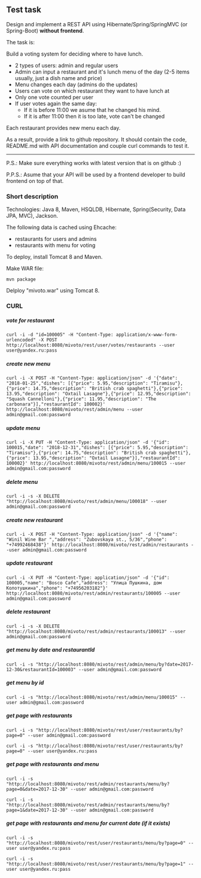 ## Test task
Design and implement a REST API using Hibernate/Spring/SpringMVC (or Spring-Boot) **without frontend**.

The task is:

Build a voting system for deciding where to have lunch.

 * 2 types of users: admin and regular users
 * Admin can input a restaurant and it's lunch menu of the day (2-5 items usually, just a dish name and price)
 * Menu changes each day (admins do the updates)
 * Users can vote on which restaurant they want to have lunch at
 * Only one vote counted per user
 * If user votes again the same day:
    - If it is before 11:00 we asume that he changed his mind.
    - If it is after 11:00 then it is too late, vote can't be changed

Each restaurant provides new menu each day.

As a result, provide a link to github repository. It should contain the code, README.md with API documentation and couple curl commands to test it.

-----------------------------
P.S.: Make sure everything works with latest version that is on github :)

P.P.S.: Asume that your API will be used by a frontend developer to build frontend on top of that.


### Short description

Technologies: Java 8, Maven, HSQLDB, Hibernate, Spring(Security, Data JPA, MVC), Jackson.

The following data is cached using Ehcache:
* restaurants for users and admins
* restaurants with menu for voting

To deploy, install Tomcat 8 and Maven.

Make WAR file:

`mvn package`

Delploy "mivoto.war" using Tomcat 8.

### CURL 

##### vote for restaurant
`curl -i -d "id=100005" -H "Content-Type: application/x-www-form-urlencoded" -X POST http://localhost:8080/mivoto/rest/user/votes/restaurants --user user@yandex.ru:pass`

##### create new menu
`curl -i -X POST -H "Content-Type: application/json" -d '{"date": "2018-01-25","dishes": [{"price": 5.95,"description": "Tiramisu"},{"price": 14.75,"description": "British crab spaghetti"},{"price": 13.95,"description": "Oxtail Lasagne"},{"price": 12.95,"description": "Squash Cannelloni"},{"price": 11.95,"description": "The carbonara"}],"restaurantId": 100002}' http://localhost:8080/mivoto/rest/admin/menu --user admin@gmail.com:password`

##### update menu
`curl -i -X PUT -H "Content-Type: application/json" -d '{"id": 100015,"date": "2018-12-31","dishes": [{"price": 5.95,"description": "Tiramisu"},{"price": 14.75,"description": "British crab spaghetti"},{"price": 13.95,"description": "Oxtail Lasagne"}],"restaurantId": 100002}' http://localhost:8080/mivoto/rest/admin/menu/100015 --user admin@gmail.com:password`

##### delete menu
`curl -i -s -X DELETE "http://localhost:8080/mivoto/rest/admin/menu/100018" --user admin@gmail.com:password`

##### create new restaurant
`curl -i -X POST -H "Content-Type: application/json" -d '{"name": "Winil Wine Bar ","address": "Zubovskaya st., 5/36","phone": "+74992468438"}' http://localhost:8080/mivoto/rest/admin/restaurants --user admin@gmail.com:password`

##### update restaurant
`curl -i -X PUT -H "Content-Type: application/json" -d '{"id": 100005,"name": "Bosco Cafe","address": "Улица Пушкина, дом Колотушкина","phone": "+74956203182"}' http://localhost:8080/mivoto/rest/admin/restaurants/100005 --user admin@gmail.com:password`

##### delete restaurant
`curl -i -s -X DELETE "http://localhost:8080/mivoto/rest/admin/restaurants/100013" --user admin@gmail.com:password`

##### get menu by date and restaurantId
`curl -i -s "http://localhost:8080/mivoto/rest/admin/menu/by?date=2017-12-30&restaurantId=100003" --user admin@gmail.com:password`

##### get menu by id
`curl -i -s "http://localhost:8080/mivoto/rest/admin/menu/100015" --user admin@gmail.com:password`

##### get page with restaurants
`curl -i -s "http://localhost:8080/mivoto/rest/user/restaurants/by?page=0" --user admin@gmail.com:password`

`curl -i -s "http://localhost:8080/mivoto/rest/user/restaurants/by?page=0" --user user@yandex.ru:pass`

##### get page with restaurants and menu
`curl -i -s "http://localhost:8080/mivoto/rest/admin/restaurants/menu/by?page=0&date=2017-12-30" --user admin@gmail.com:password`

`curl -i -s "http://localhost:8080/mivoto/rest/admin/restaurants/menu/by?page=1&date=2017-12-30" --user admin@gmail.com:password`

##### get page with restaurants and menu for current date (if it exists)
`curl -i -s "http://localhost:8080/mivoto/rest/user/restaurants/menu/by?page=0" --user user@yandex.ru:pass`

`curl -i -s "http://localhost:8080/mivoto/rest/user/restaurants/menu/by?page=1" --user user@yandex.ru:pass`
